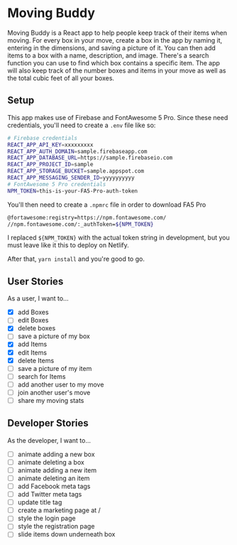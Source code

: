 # Moving Buddy

Moving Buddy is a React app to help people keep track of their items when moving. For every box in your move, create a box in the app by naming it, entering in the dimensions, and saving a picture of it. You can then add items to a box with a name, description, and image. There's a search function you can use to find which box contains a specific item. The app will also keep track of the number boxes and items in your move as well as the total cubic feet of all your boxes.

## Setup

This app makes use of Firebase and FontAwesome 5 Pro. Since these need credentials, you'll need to create a `.env` file like so:

```bash
# Firebase credentials
REACT_APP_API_KEY=xxxxxxxxx
REACT_APP_AUTH_DOMAIN=sample.firebaseapp.com
REACT_APP_DATABASE_URL=https://sample.firebaseio.com
REACT_APP_PROJECT_ID=sample
REACT_APP_STORAGE_BUCKET=sample.appspot.com
REACT_APP_MESSAGING_SENDER_ID=yyyyyyyyyy
# FontAwesome 5 Pro credentials
NPM_TOKEN=this-is-your-FA5-Pro-auth-token
```

You'll then need to create a `.npmrc` file in order to download FA5 Pro

```bash
@fortawesome:registry=https://npm.fontawesome.com/
//npm.fontawesome.com/:_authToken=${NPM_TOKEN}
```

I replaced `${NPM_TOKEN}` with the actual token string in development, but you must leave like it this to deploy on Netlify.

After that, `yarn install` and you're good to go.

## User Stories

As a user, I want to...

- [x] add Boxes
- [ ] edit Boxes
- [x] delete boxes
- [ ] save a picture of my box
- [x] add Items
- [x] edit Items
- [x] delete Items
- [ ] save a picture of my item
- [ ] search for Items
- [ ] add another user to my move
- [ ] join another user's move
- [ ] share my moving stats

## Developer Stories

As the developer, I want to...

- [ ] animate adding a new box
- [ ] animate deleting a box
- [ ] animate adding a new item
- [ ] animate deleting an item
- [ ] add Facebook meta tags
- [ ] add Twitter meta tags
- [ ] update title tag
- [ ] create a marketing page at /
- [ ] style the login page
- [ ] style the registration page
- [ ] slide items down underneath box
